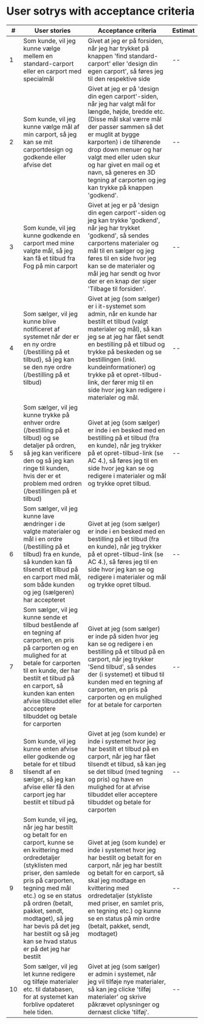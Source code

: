 # User sotrys with acceptance criteria

| # | User stories | Acceptance criteria | Estimat |
|--|--|--|--|
|1| Som kunde, vil jeg kunne vælge mellem en standard-carport eller en carport med specialmål | Givet at jeg er på forsiden, når jeg har trykket på knappen 'find standard-carport' eller 'design din egen carport', så føres jeg til den respektive side | -- |
|2| Som kunde, vil jeg kunne vælge mål af min carport, så jeg kan se mit carportdesign og godkende eller afvise det | Givet at jeg er på 'design din egen carport'-siden, når jeg har valgt mål for længde, højde, bredde etc. (Disse mål skal værre mål der passer sammen så det er muglit at bygge karporten) i de tilhørende drop down menuer og har valgt med eller uden skur og har givet en mail og et navn, så generes en 3D tegning af carporten og jeg kan trykke på knappen 'godkend'. |--|
|3|Som kunde, vil jeg kunne godkende en carport med mine valgte mål, så jeg kan få et tilbud fra Fog på min carport | Givet at jeg er på 'design din egen carport'-siden og jeg kan trykke 'godkend', når jeg har trykket 'godkend', så sendes carportens materialer og mål til en sælger og jeg føres til en side hvor jeg kan se de materialer og mål jeg har sendt og hvor der er en knap der siger 'Tilbage til forsiden'. |--|
|4| Som sælger, vil jeg kunne blive notificeret af systemet når der er en ny ordre (/bestilling på et tilbud), så jeg kan se den nye ordre (/bestilling på et tilbud) | Givet at jeg (som sælger) er i it-systemet som admin, når en kunde har bestilt et tilbud (valgt materialer og mål), så kan jeg se at jeg har fået sendt en bestilling på et tilbud og trykke på beskeden og se bestillingen (inkl. kundeinformationer) og trykke på et opret-tilbud-link, der fører mig til en side hvor jeg kan redigere i materialer og mål. |--|
|5| Som sælger, vil jeg kunne trykke på enhver ordre (/bestilling på et tilbud) og se detaljer på ordren, så jeg kan verificere den og så jeg kan ringe til kunden, hvis der er et problem med ordren (/bestillingen på et tilbud)   | Givet at jeg (som sælger) er inde i en besked med en bestilling på et tilbud (fra en kunde), når jeg trykker på et opret-tilbud-link (se AC 4.), så føres jeg til en side hvor jeg kan se og redigere i materialer og mål og trykke opret tilbud. |--|
|6| Som sælger, vil jeg kunne lave ændringer i de valgte materialer og mål i en ordre (/bestilling på et tilbud) fra en kunde, så kunden kan få tilsendt et tilbud på en carport med mål, som både kunden og jeg (sælgeren) har accepteret| Givet at jeg (som sælger) er inde i en besked med en bestilling på et tilbud (fra en kunde), når jeg trykker på et opret-tilbud-link (se AC 4.), så føres jeg til en side hvor jeg kan se og redigere i materialer og mål og trykke opret tilbud. |--|
|7| Som sælger, vil jeg kunne sende et tilbud bestående af en tegning af carporten, en pris på carporten og en mulighed for at betale for carporten til en kunde, der har bestilt et tilbud på en carport, så kunden kan enten afvise tilbuddet eller accceptere tilbuddet og betale for carporten    | Givet at jeg (som sælger) er inde på siden hvor jeg kan se og redigere i en bestilling på et tilbud på en carport, når jeg trykker 'Send tilbud', så sendes der (i systemet) et tilbud til kunden med en tegning af carporten, en pris på carporten og en mulighed for at betale for carporten |--|
|8| Som kunde, vil jeg kunne enten afvise eller godkende og betale for et tilbud tilsendt af en sælger, så jeg kan afvise eller få den carport jeg har bestilt et tilbud på   | Givet at jeg (som kunde) er inde i systemet hvor jeg har bestilt et tilbud på en carport, når jeg har fået tilsendt et tilbud, så kan jeg se det tilbud (med tegning og pris) og have en mulighed for at afvise tilbuddet eller acceptere tilbuddet og betale for carporten |--|
|9| Som kunde, vil jeg, når jeg har bestilt og betalt for en carport, kunne se en kvittering med ordredetaljer (styklisten med priser, den samlede pris på carporten, tegning med mål etc.) og se en status på ordren (betalt, pakket, sendt, modtaget), så jeg har bevis på det jeg har bestilt og så jeg kan se hvad status er på det jeg har bestilt | Givet at jeg (som kunde) er inde i systemet hvor jeg har bestilt og betalt for en carport, når jeg har bestilt og betalt for en carport, så skal jeg modtage en kvittering med ordredetaljer (stykliste med priser, en samlet pris, en tegning etc.) og kunne se en status på min ordre (betalt, pakket, sendt, modtaget) |--|
|10| Som sælger, vil jeg let kunne redigere og tilføje materialer etc. til databasen, for at systemet kan forblive opdateret hele tiden. | Givet at jeg (som sælger) er admin i systemet, når jeg vil tilføje nye materialer, så kan jeg clicke 'tilføj materialer' og skrive påkrævet oplysninger  og dernæst clicke 'tilføj'. |--|